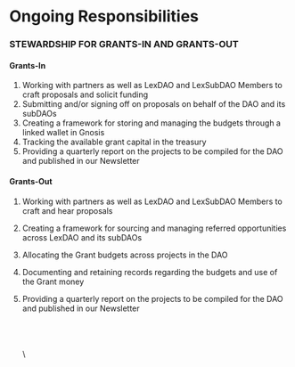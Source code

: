 # Ongoing Responsibilities

### STEWARDSHIP FOR GRANTS-IN AND GRANTS-OUT

#### Grants-In

1. Working with partners as well as LexDAO and LexSubDAO Members to craft proposals and solicit funding
2. Submitting and/or signing off on proposals on behalf of the DAO and its subDAOs
3. Creating a framework for storing and managing the budgets through a linked wallet in Gnosis
4. Tracking the available grant capital in the treasury
5. Providing a quarterly report on the projects to be compiled for the DAO and published in our Newsletter

#### Grants-Out

1. Working with partners as well as LexDAO and LexSubDAO Members to craft and hear proposals
2. Creating a framework for sourcing and managing referred opportunities across LexDAO and its subDAOs
3. Allocating the Grant budgets across projects in the DAO&#x20;
4. Documenting and retaining records regarding the budgets and use of the Grant money
5.  Providing a quarterly report on the projects to be compiled for the DAO and published in our Newsletter

    \
    \
    \
    \
